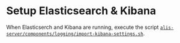 # Setup Elasticsearch & Kibana
When Elasticserch and Kibana are running, execute the script [`alis-server/components/logging/import-kibana-settings.sh`](import-kibana-settings.sh).
